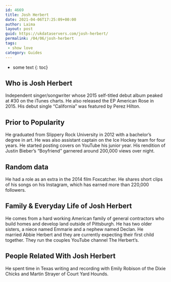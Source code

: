 ```yaml
---
id: 4669
title: Josh Herbert
date: 2021-04-06T17:25:09+00:00
author: Laima
layout: post
guid: https://ukdataservers.com/josh-herbert/
permalink: /04/06/josh-herbert
tags:
 - show love
category: Guides
---
```


* some text
{: toc}


## Who is Josh Herbert
                  
                  
                  
Independent singer/songwriter whose 2015 self-titled debut album peaked at #30 on the iTunes charts. He also released the EP American Rose in 2015. His debut single &#8220;California&#8221; was featured by Perez Hilton.
                  
              
            
              
            
                
                
                
## Prior to Popularity
                  
                  
                  
He graduated from Slippery Rock University in 2012 with a bachelor&#8217;s degree in art. He was also assistant captain on the Ice Hockey team for four years. He started posting covers on YouTube his junior year. His rendition of Justin Bieber&#8217;s &#8220;Boyfriend&#8221; garnered around 200,000 views over night.
                  
              
            
              
            
                
                
                
## Random data
                  
                  
                  
He had a role as an extra in the 2014 film Foxcatcher. He shares short clips of his songs on his Instagram, which has earned more than 220,000 followers.
                  
              
            
              
            
                
                
                
## Family & Everyday Life of Josh Herbert
                  
                  
                  
He comes from a hard working American family of general contractors who build homes and develop land outside of Pittsburgh. He has two older sisters, a niece named Emmarie and a nephew named Declan. He married Abbie Herbert and they are currently expecting their first child together. They run the couples YouTube channel The Herbert&#8217;s.
                  
              
            
              
            
                
                
                
## People Related With Josh Herbert
                  
                  
                  
He spent time in Texas writing and recording with Emily Robison of the Dixie Chicks and Martin Strayer of Court Yard Hounds.
                  
              
            
              
            
                
              
            
              
              
            
            
              
            
          
          
          
